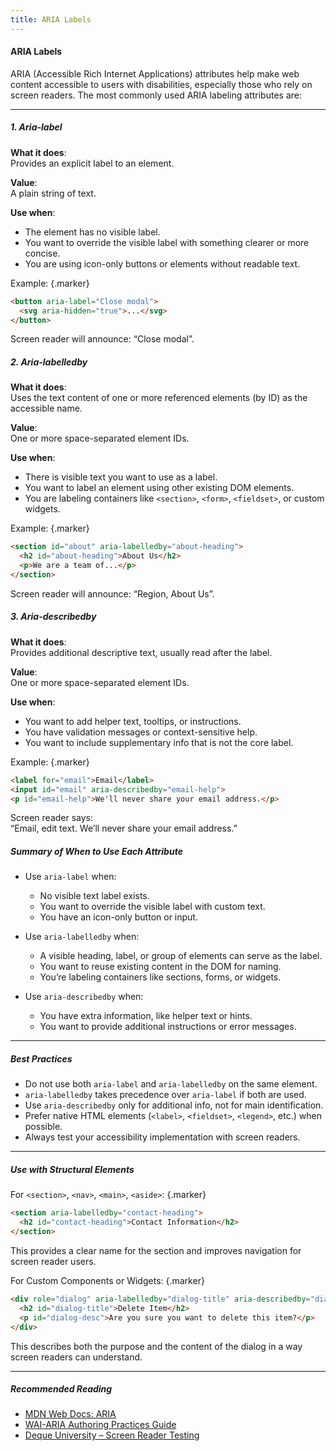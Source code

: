 ```yaml
---
title: ARIA Labels
---
```


#### ARIA Labels

ARIA (Accessible Rich Internet Applications) attributes help make web content accessible to users with disabilities, especially those who rely on screen readers. The most commonly used ARIA labeling attributes are:

---

##### 1. Aria-label

**What it does**:  
Provides an explicit label to an element.

**Value**:  
A plain string of text.

**Use when**:
- The element has no visible label.
- You want to override the visible label with something clearer or more concise.
- You are using icon-only buttons or elements without readable text.

Example: {.marker}  

```html
<button aria-label="Close modal">
  <svg aria-hidden="true">...</svg>
</button>
```

Screen reader will announce: “Close modal”.


##### 2. Aria-labelledby

**What it does**:  
Uses the text content of one or more referenced elements (by ID) as the accessible name.

**Value**:  
One or more space-separated element IDs.

**Use when**:
- There is visible text you want to use as a label.
- You want to label an element using other existing DOM elements.
- You are labeling containers like `<section>`, `<form>`, `<fieldset>`, or custom widgets.

Example: {.marker}  

```html
<section id="about" aria-labelledby="about-heading">
  <h2 id="about-heading">About Us</h2>
  <p>We are a team of...</p>
</section>
```

Screen reader will announce: “Region, About Us”.


##### 3. Aria-describedby

**What it does**:  
Provides additional descriptive text, usually read after the label.

**Value**:  
One or more space-separated element IDs.

**Use when**:
- You want to add helper text, tooltips, or instructions.
- You have validation messages or context-sensitive help.
- You want to include supplementary info that is not the core label.

Example: {.marker}  

```html
<label for="email">Email</label>
<input id="email" aria-describedby="email-help">
<p id="email-help">We'll never share your email address.</p>
```

Screen reader says:  
“Email, edit text. We’ll never share your email address.”


##### Summary of When to Use Each Attribute

- Use `aria-label` when:
  - No visible text label exists.
  - You want to override the visible label with custom text.
  - You have an icon-only button or input.

- Use `aria-labelledby` when:
  - A visible heading, label, or group of elements can serve as the label.
  - You want to reuse existing content in the DOM for naming.
  - You’re labeling containers like sections, forms, or widgets.

- Use `aria-describedby` when:
  - You have extra information, like helper text or hints.
  - You want to provide additional instructions or error messages.

---

##### Best Practices

- Do not use both `aria-label` and `aria-labelledby` on the same element.
- `aria-labelledby` takes precedence over `aria-label` if both are used.
- Use `aria-describedby` only for additional info, not for main identification.
- Prefer native HTML elements (`<label>`, `<fieldset>`, `<legend>`, etc.) when possible.
- Always test your accessibility implementation with screen readers.

---

##### Use with Structural Elements

For `<section>`, `<nav>`, `<main>`, `<aside>`: {.marker}  

```html
<section aria-labelledby="contact-heading">
  <h2 id="contact-heading">Contact Information</h2>
</section>
```

This provides a clear name for the section and improves navigation for screen reader users.


For Custom Components or Widgets: {.marker}  

```html
<div role="dialog" aria-labelledby="dialog-title" aria-describedby="dialog-desc">
  <h2 id="dialog-title">Delete Item</h2>
  <p id="dialog-desc">Are you sure you want to delete this item?</p>
</div>
```

This describes both the purpose and the content of the dialog in a way screen readers can understand.

---

##### Recommended Reading

- [MDN Web Docs: ARIA](https://developer.mozilla.org/en-US/docs/Web/Accessibility/ARIA)
- [WAI-ARIA Authoring Practices Guide](https://www.w3.org/WAI/ARIA/apg/)
- [Deque University – Screen Reader Testing](https://dequeuniversity.com/)